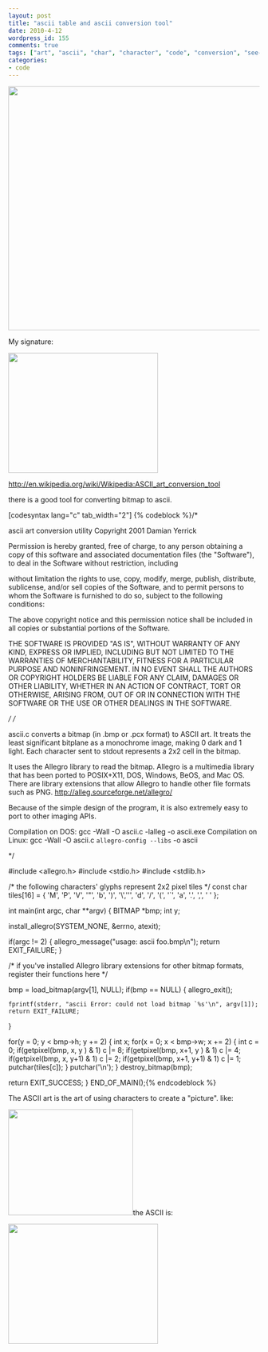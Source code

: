 ```yaml
---
layout: post
title: "ascii table and ascii conversion tool"
date: 2010-4-12
wordpress_id: 155
comments: true
tags: ["art", "ascii", "char", "character", "code", "conversion", "see-hear", "tool", "word"]
categories:
- code
---
```

<meta name="_edit_last" content="1" />
<meta name="views" content="1256" />
<meta name="_oembed_1182a4049c943374b18ea1ce87e40b3c" content="{{unknown}}" />
<meta name="_oembed_979ac7989e73a0be6ed3dcf372aa92ad" content="{{unknown}}" />
<meta name="_oembed_fcf398842b787ae9fd78decf2181807e" content="{{unknown}}" />
<meta name="_oembed_923c502f893a81beba9034f3ab2af40d" content="{{unknown}}" />
<a href="http://chillyc.info/wp-content/uploads/2010/04/12/ascii/asciifull.gif"><img class="aligncenter size-full wp-image-156" title="asciifull" src="http://chillyc.info/wp-content/uploads/2010/04/12/ascii/asciifull.gif" alt="" width="715" height="488"></a>

My signature:

<a href="http://chillyc.info/wp-content/uploads/2010/04/12/ascii/chillyc.png"><img class="aligncenter size-medium wp-image-166" title="chillyc" src="http://chillyc.info/wp-content/uploads/2010/04/12/ascii/chillyc-300x240.png" alt="" width="300" height="240"></a>

http://en.wikipedia.org/wiki/Wikipedia:ASCII_art_conversion_tool

there is a good tool for converting bitmap to ascii.

[codesyntax lang="c" tab_width="2"]
{% codeblock %}/*

ascii art conversion utility
Copyright 2001 Damian Yerrick

Permission is hereby granted, free of charge, to any person obtaining
a copy of this software and associated documentation files (the
"Software"), to deal in the Software without restriction, including

without limitation the rights to use, copy, modify, merge, publish,
distribute, sublicense, and/or sell copies of the Software, and to
permit persons to whom the Software is furnished to do so, subject to
the following conditions:

The above copyright notice and this permission notice shall be
included in all copies or substantial portions of the Software.

THE SOFTWARE IS PROVIDED "AS IS", WITHOUT WARRANTY OF ANY KIND,
EXPRESS OR IMPLIED, INCLUDING BUT NOT LIMITED TO THE WARRANTIES
OF MERCHANTABILITY, FITNESS FOR A PARTICULAR PURPOSE AND
NONINFRINGEMENT. IN NO EVENT SHALL THE AUTHORS OR COPYRIGHT HOLDERS
BE LIABLE FOR ANY CLAIM, DAMAGES OR OTHER LIABILITY, WHETHER IN
AN ACTION OF CONTRACT, TORT OR OTHERWISE, ARISING FROM, OUT OF
OR IN CONNECTION WITH THE SOFTWARE OR THE USE OR OTHER DEALINGS
IN THE SOFTWARE.

*/
/*

ascii.c converts a bitmap (in .bmp or .pcx format) to ASCII art.
It treats the least significant bitplane as a monochrome image,
making 0 dark and 1 light.  Each character sent to stdout represents
a 2x2 cell in the bitmap.

It uses the Allegro library to read the bitmap.  Allegro is a
multimedia library that has been ported to POSIX+X11, DOS, Windows,
BeOS, and Mac OS.  There are library extensions that allow Allegro
to handle other file formats such as PNG.
  http://alleg.sourceforge.net/allegro/

Because of the simple design of the program, it is also extremely
easy to port to other imaging APIs.

Compilation on DOS:
  gcc -Wall -O ascii.c -lalleg -o ascii.exe
Compilation on Linux:
  gcc -Wall -O ascii.c `allegro-config --libs` -o ascii

*/

#include &lt;allegro.h&gt;
#include &lt;stdio.h&gt;
#include &lt;stdlib.h&gt;

/* the following characters' glyphs represent 2x2 pixel tiles */
const char tiles[16] = {
  'M', 'P', 'V', '"',
  'b', ')', '\\','\'',
  'd', '/', '(', '`',
  'a', '.', ',', ' '
};

int main(int argc, char **argv)
{
  BITMAP *bmp;
  int y;

  install_allegro(SYSTEM_NONE, &amp;errno, atexit);

  if(argc != 2)
  {
    allegro_message("usage: ascii foo.bmp\n");
    return EXIT_FAILURE;
  }

  /* if you've installed Allegro library extensions for
     other bitmap formats, register their functions here */

  bmp = load_bitmap(argv[1], NULL);
  if(bmp == NULL)
  {
    allegro_exit();

    fprintf(stderr, "ascii Error: could not load bitmap `%s'\n", argv[1]);
    return EXIT_FAILURE;
  }

  for(y = 0; y &lt; bmp-&gt;h; y += 2)
  {
    int x;
    for(x = 0; x &lt; bmp-&gt;w; x += 2)
    {
      int c = 0;
      if(getpixel(bmp, x,   y  ) &amp; 1)
        c |= 8;
      if(getpixel(bmp, x+1, y  ) &amp; 1)
        c |= 4;
      if(getpixel(bmp, x,   y+1) &amp; 1)
        c |= 2;
      if(getpixel(bmp, x+1, y+1) &amp; 1)
        c |= 1;
      putchar(tiles[c]);
    }
    putchar('\n');
  }
  destroy_bitmap(bmp);

  return EXIT_SUCCESS;
} END_OF_MAIN();{% endcodeblock %}


The ASCII art is the art of using characters to create a "picture". like:

<a href="http://chillyc.info/wp-content/uploads/2010/04/12/ascii/Redwingblackbird1.jpg"><img class="aligncenter size-full wp-image-159" title="Redwingblackbird" src="http://chillyc.info/wp-content/uploads/2010/04/12/ascii/Redwingblackbird1.jpg" alt="" width="250" height="212"></a>the ASCII is:

<a href="http://chillyc.info/wp-content/uploads/2010/04/12/ascii/Screenshot.png"><img class="aligncenter size-medium wp-image-164" title="Screenshot" src="http://chillyc.info/wp-content/uploads/2010/04/12/ascii/Screenshot-300x240.png" alt="" width="300" height="240"></a>
